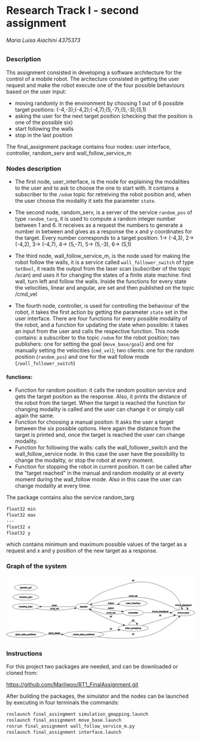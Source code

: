 # Research Track I - second assignment

###### Maria Luisa Aiachini 4375373

### Description
Ths assignment consisted in developing a software architecture for the control of a mobile robot.
The arcitecture consisted in getting the user request and make the robot execute one of the four possible behaviours based on the user input:
- moving randomly in the environment by choosing 1 out of 6 possible target positions: (-4,-3);(-4,2);(-4,7);(5,-7);(5,-3);(5,1)
- asking the user for the next target position (checking that the position is one of the possible six)
- start following the walls
- stop in the last position

The final_assignment package contains four nodes: user interface, controller, random_serv and wall_follow_service_m

### Nodes description
- The first node, user_interface, is the node for explaining the modalities to the user and to ask to choose the one to start with. It contains a subscriber to the `/odom` topic for retreiving the robot position and, when the user choose the modality it sets the parameter `state`.

- The second node, random_serv, is a server of the service `random_pos` of type `random_targ`, it is used to compute a random integer number between 1 and 6. It receives as a request the numbers to generate a number in between and gives as a response the x and y coordinates for the target. Every number corresponds to a target position:
	1-> (-4,3), 2-> (-4,2), 3-> (-4,7), 4-> (5,-7), 5-> (5,-3), 6-> (5,1)

- The third node, wall_follow_service_m, is the node used for making the robot follow the walls, it is a service called `wall_follower_switch` of type `SetBool`, it reads the output from the laser scan (subscriber of the topic /scan) and uses it for changing the states of a finite state machine: find wall, turn left and follow the walls. Inside the functions for every state the velocities, linear and angular, are set and then published on the topic /cmd_vel

- The fourth node, controller, is used for controlling the behaviour of the robot, it takes the first action by getting the parameter `state` set in the user interface. There are four functions for every possible modality of the robot, and a function for updating the state when possible: it takes an input from the user and calls the respective function.
This node contains: a subscriber to the topic `/odom` for the robot position; two publishers: one for setting the goal (`move_base/goal`) and one for manually setting the velocities (`cmd_vel`); two clients: one for the random position (`random_pos`) and one for the wall follow mode (`/wall_follower_switch`)

#### functions:
  - Function for random position: it calls the random position service and gets the target position as the response. Also, it prints the distance of the robot from the target. When the target is reached the function for changing modality is called and the user can change it or simply call again the same.
  - Function for choosing a manual positon: It asks the user a target between the six possible options. Here again the distance from the target is printed and, once the target is reached the user can change modality.
  - Function for following the walls: calls the wall_follower_switch and the wall_follow_service node. In this case the user have the possibility to change the modality, or stop the robot at every moment.
  - Function for stopping the robot in current position. It can be called after the "target reached" in the manual and random modality or at everty moment during the wall_follow mode. Also in this case the user can change modality at every time.

The package contains also the service random_targ
```
float32 min
float32 max
---
float32 x
float32 y
```
which contains minimum and maximum possible values of the target as a request and x and y position of the new target as a response.



### Graph of the system
![graph of system](rosgraph.png)

### Instructions
For this project two packages are needed, and can be downloaded or cloned from:

https://github.com/Marilwoo/RT1_FinalAssignment.git

After building the packages, the simulator and the nodes can be launched by executing in four terminals the commands:
```
roslaunch final_assingment simulation_gmapping.launch
roslaunch final_assignment move_base.launch
rosrun final_assignment wall_follow_service_m.py
roslaunch final_assignment interface.launch
```







